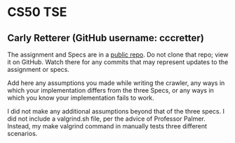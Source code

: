 # CS50 TSE
## Carly Retterer (GitHub username: cccretter)

The assignment and Specs are in a [public repo](https://github.com/CS50Spring2023/labs/tse).
Do not clone that repo; view it on GitHub.
Watch there for any commits that may represent updates to the assignment or specs.

Add here any assumptions you made while writing the crawler, any ways in which your implementation differs from the three Specs, or any ways in which you know your implementation fails to work.

I did not make any additional assumptions beyond that of the three specs. I did not include a valgrind.sh file, per the advice of Professor Palmer. Instead, my make valgrind command in manually tests three different scenarios. 